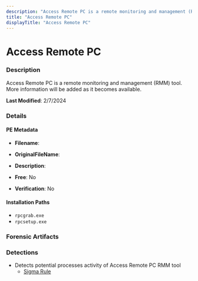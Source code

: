 ```yaml
---
description: "Access Remote PC is a remote monitoring and management (RMM) tool. More information will be added as it becomes available."
title: "Access Remote PC"
displayTitle: "Access Remote PC"
---
```




# Access Remote PC


### Description

Access Remote PC is a remote monitoring and management (RMM) tool. More information will be added as it becomes available.



**Last Modified**: 2/7/2024

### Details


#### PE Metadata
- **Filename**: 
- **OriginalFileName**: 
- **Description**: 


- **Free**: No

- **Verification**: No




#### Installation Paths
- `rpcgrab.exe`
- `rpcsetup.exe`

### Forensic Artifacts






### Detections
- Detects potential processes activity of Access Remote PC RMM tool
  - [Sigma Rule](https://github.com/magicsword-io/LOLRMM/blob/main/detections/sigma/access_remote_pc_processes_sigma.yml)



